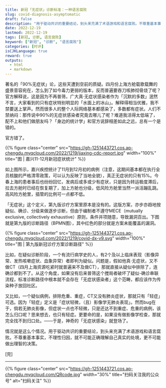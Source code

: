 ```yaml
---
title: 新冠「无症状」诊断标准：一种语言腐败
slug: covid-diagnosis-asymptomatic
draft: false
description: "用于驱动共识的重要结论，到头来充满了术语游戏和语言腐败。不尊重基本事实，不理性归因，就不可能正确理解自己真实的处境，更不可能做出理智的决策。"
date: 2022-12-19
lastmod: 2022-12-19
tags: [新冠, 诊断, 语言腐败]
keyword: ["新冠", "诊断", "语言腐败"]
categories: [时评]
isCJKLanguage: true
reward: true
outputs:
  - html
  - markdown
---
```


著名的「90%无症状」论，这些天遭到空前的质疑。四月份上海方舱载歌载舞的盛景音容宛在，怎么到了如今毒力更弱的版本，反而普遍要吞刀咳肺彻骨烧了呢？官方解释说，这是因为不再普筛，广大真·无症状感染者作为「沉默的多数」泯然不言，大家看到的只有症状特别明显的「水面上的冰山」。解释得相当优雅，我不禁要送上掌声。然而很多人的整个人际网络基本都感染了，多数都有症状。人们不禁纳闷：那传说中90%的无症状感染者究竟去哪儿了呢？难道我活得太低端了，配不上和他们做朋友吗？「身边的统计学」和官方说辞相差如此之远，总有一个是错的。

官方错了。

<!--more-->

{{% figure class="center" src="https://gh-1251443721.cos.ap-chengdu.myqcloud.com/2022/1219/jiaxing-cdc-report.jpg" width="100%" title="图 | 嘉兴11-12月新冠症状统计" %}}

如上图所示，嘉兴疾控统计了11月到12月初的病例（注意，这期间基本都在执行全员核酸的严格清零政策，可以认为反映了当地全貌），真正无症状的只有15%。今春上海的患者事后也纷纷回忆，发病后或多或少有症状，只是因为转运极度滞后，拉去方舱时已经在恢复期了，加上方舱也分级，低风险方舱里当然一派活蹦乱跳。高风险方舱里，插管的比例可一点都不低。

「无症状」这个定义，第九版诊疗方案里原本是没有的。这版方案，亦步亦趋地按疑似、确诊、分级来做逐步诊断，但由于编制者不遵守MECE（mutually exclusive, collectively exhaustive）原则，条件并项随意，导致漏洞百出。下图就是第九版的诊断路径（BPMN图），其中红色的部分就是方案未能覆盖的漏洞。

{{% figure class="center" src="https://gh-1251443721.cos.ap-chengdu.myqcloud.com/2022/1219/covid-dx-v9.svg" width="100%" title="图 | 第九版新冠诊疗方案诊断路径" %}}

比如，在疑似诊断阶段，一个有流行病学史的人，有2个及以上临床表现（影像异常、发热咳嗽症状、血象异常）者即判为疑似。问题是，假如他真·无症状，又不做CT（四月上海资源吃紧时就普遍来不及做CT），那就直接从疑似中排除了，连确诊都到不了。从这个角度，如果没有后来普筛这个搅局者破坏了疑似-确诊串联流程，标准诊断路径中根本就不会存在「无症状感染者」这个范畴，都应该作为传染种子放回社区。

又比如，一个疑似病例，排除危重、重症，CT又没有肺炎症状，那就只有「轻症」可选。因为「轻症」定义是「症状轻微，（且）影像学无肺炎表现」。然而bug在于，倘若无肺炎影像，但症状一点也不轻微，只是还达不到重症、危重的病例，该怎么归口呢？思来想去，也只有轻症。更要命的是，如果没有做影像学检查，那就完全找不到归口处。——于是，神奇的「无症状感染」就登场了。

情况就是这么个情况。用于驱动共识的重要结论，到头来充满了术语游戏和语言腐败。不尊重基本事实，不理性归因，就不可能正确理解自己真实的处境，更不可能做出理智的决策。

[完]

---

<!-- {% raw %} -->
{{% figure class="center" src="https://gh-1251443721.cos.ap-chengdu.myqcloud.com/QRcode.jpg" width="30%" title="扫码关注我的公众号" alt="扫码关注" %}}
<!-- {% endraw %} -->
